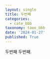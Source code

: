 ```yaml
---
layout: single
title: 두번째
categories:
  - cate_bbb
taxonomy: taxo_bbb
date: '2024-01-27'
published: True
---
```

두번째 두번째.
